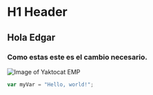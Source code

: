 # H1 Header 
## Hola Edgar
### Como estas este es el cambio necesario. 
![Image of Yaktocat  EMP ](https://octodex.github.com/images/yaktocat.png)
``` javascript
var myVar = "Hello, world!";
```
